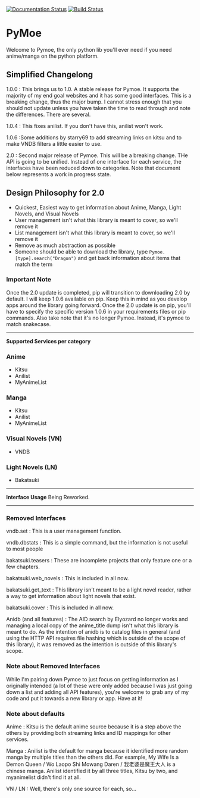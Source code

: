 [![Documentation Status](https://readthedocs.org/projects/pymoe/badge/?version=latest)](http://pymoe.readthedocs.io/en/latest/?badge=latest)
[![Build Status](https://travis-ci.org/ccubed/PyMoe.svg?branch=master)](https://travis-ci.org/ccubed/PyMoe)
# PyMoe
Welcome to Pymoe, the only python lib you'll ever need if you need anime/manga on the python platform.
## Simplified Changelong
1.0.0
: This brings us to 1.0. A stable release for Pymoe. It supports the majority of my end goal websites and it has some good interfaces. This is a breaking change, thus the major bump. I cannot stress enough that you should not update unless you have taken the time to read through and note the differences. There are several.

1.0.4
: This fixes anilist. If you don't have this, anilist won't work.

1.0.6
:Some additions by starry69 to add streaming links on kitsu and to make VNDB filters a little easier to use.

2.0
: Second major release of Pymoe. This will be a breaking change. THe API is going to be unified. Instead of one interface for each service, the interfaces have been reduced down to categories. Note that document below represents a work in progress state.

## Design Philosophy for 2.0
- Quickest, Easiest way to get information about Anime, Manga, Light Novels, and Visual Novels
- User management isn't what this library is meant to cover, so we'll remove it
- List management isn't what this library is meant to cover, so we'll remove it
- Remove as much abstraction as possible
- Someone should be able to download the library, type `Pymoe.[type].search("Dragon")` and get back information about items that match the term 

### Important Note
Once the 2.0 update is completed, pip will transition to downloading 2.0 by default. I will keep 1.0.6 available on pip. Keep this in mind as you develop apps around the library going forward. Once the 2.0 update is on pip, you'll have to specify the specific version 1.0.6 in your requirements files or pip commands. Also take note that it's no longer Pymoe. Instead, it's pymoe to match snakecase.

---

**Supported Services per category**
### Anime
- Kitsu
- Anilist
- MyAnimeList

### Manga
- Kitsu
- Anilist
- MyAnimeList

### Visual Novels (VN)
- VNDB

### Light Novels (LN)
- Bakatsuki

--- 

**Interface Usage**
Being Reworked.

---

### Removed Interfaces
vndb.set
: This is a user management function.

vndb.dbstats
: This is a simple command, but the information is not useful to most people

bakatsuki.teasers
: These are incomplete projects that only feature one or a few chapters.

bakatsuki.web_novels
: This is included in all now.

bakatsuki.get_text
: This library isn't meant to be a light novel reader, rather a way to get information about light novels that exist.

bakatsuki.cover
: This is included in all now.

Anidb (and all features)
: The AID search by Elyozard no longer works and managing a local copy of the anime_title dump isn't what this library is meant to do. As the intention of anidb is to catalog files in general (and using the HTTP API requires file hashing which is outside of the scope of this library), it was removed as the intention is outside of this library's scope.

### Note about Removed Interfaces
While I'm pairing down Pymoe to just focus on getting information as I originally intended (a lot of these were only added because I was just going down a list and adding all API features), you're welcome to grab any of my code and put it towards a new library or app. Have at it!

### Note about defaults
Anime
: Kitsu is the default anime source because it is a step above the others by providing both streaming links and ID mappings for other services.

Manga
: Anilist is the default for manga because it identified more random manga by multiple titles than the others did. For example, My Wife Is a Demon Queen / Wo Laopo Shi Mowang Daren / 我老婆是魔王大人 is a chinese manga. Anilist identified it by all three titles, Kitsu by two, and myanimelist didn't find it at all.

VN / LN
: Well, there's only one source for each, so...